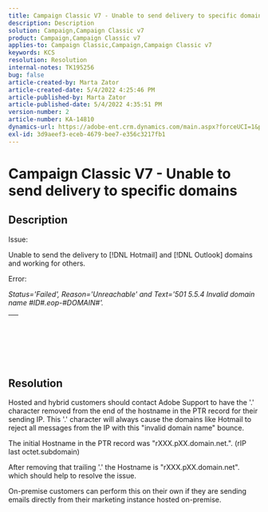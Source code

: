 ```yaml
---
title: Campaign Classic V7 - Unable to send delivery to specific domains
description: Description
solution: Campaign,Campaign Classic v7
product: Campaign,Campaign Classic v7
applies-to: Campaign Classic,Campaign,Campaign Classic v7
keywords: KCS
resolution: Resolution
internal-notes: TK195256
bug: false
article-created-by: Marta Zator
article-created-date: 5/4/2022 4:25:46 PM
article-published-by: Marta Zator
article-published-date: 5/4/2022 4:35:51 PM
version-number: 2
article-number: KA-14810
dynamics-url: https://adobe-ent.crm.dynamics.com/main.aspx?forceUCI=1&pagetype=entityrecord&etn=knowledgearticle&id=071673d8-c6cb-ec11-a7b5-6045bd00d4f5
exl-id: 3d9aeef3-eceb-4679-bee7-e356c3217fb1
---
```

# Campaign Classic V7 - Unable to send delivery to specific domains

## Description


Issue:

Unable to send the delivery to [!DNL Hotmail] and [!DNL Outlook] domains and working for others.



Error:

*Status='Failed', Reason='Unreachable' and Text='501 5.5.4 Invalid domain name #ID#.eop-#DOMAIN#'.*


|   |
| --- |

<br><br> <br>

## Resolution


Hosted and hybrid customers should contact Adobe Support to have the '.' character removed from the end of the hostname in the PTR record for their sending IP. This '.' character will always cause the domains like Hotmail to reject all messages from the IP with this "invalid domain name" bounce.

The initial Hostname in the PTR record was "rXXX.pXX.domain.net.". (rIP last octet.subdomain)

After removing that trailing '.' the Hostname is "rXXX.pXX.domain.net". which should help to resolve the issue.

On-premise customers can perform this on their own if they are sending emails directly from their marketing instance hosted on-premise.
